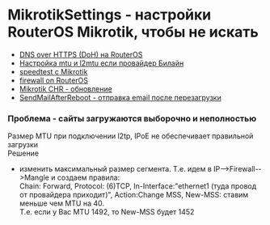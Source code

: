 # MikrotikSettings - настройки RouterOS Mikrotik, чтобы не искать
- [DNS over HTTPS (DoH) на RouterOS](./DNSoverHTTPS(DoH).md)  
- [Настройка mtu и l2mtu если провайдер Билайн](./beelinel2tp_mtu_l2mtu.md)  
- [speedtest с Mikrotik](./speedtest-with-mikrotik.md)  
- [firewall on RouterOS](./firewall-on-routeros.md)  
- [Mikrotik CHR - обновление](./MikrotikCHR-update.md)  
- [SendMailAfterReboot - отправка email после перезагрузки](./SendMailAfterReboot.md)  
### Проблема - сайты загружаются выборочно и неполностью  
Размер MTU при подключении l2tp, IPoE не обеспечивает правильной загрузки  
Решение  
- изменить максимальный размер сегмента. Т.е. идем в IP-->Firewall-->Mangle и создаем правила:  
Chain: Forward, Protocol: (6)TCP, In-Interface:"ethernet1 (туда провод от провайдера приходит)", Action:Change MSS, New-MSS: ставим меньше чем MTU на 40.  
Т.е. если у Вас MTU 1492, то New-MSS будет 1452  

